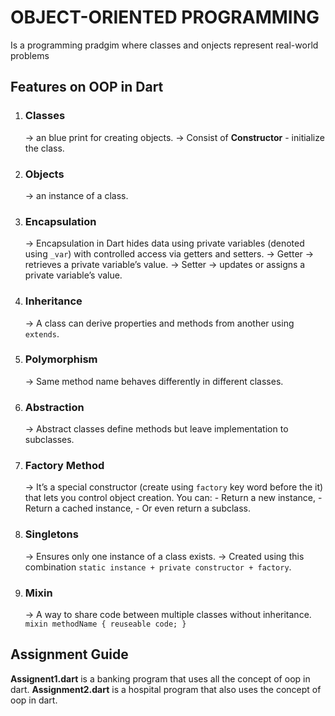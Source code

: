# OBJECT-ORIENTED PROGRAMMING

Is a programming pradgim where classes and onjects represent real-world problems

## Features on OOP in Dart

1. ### Classes
    -> an blue print for creating objects.
    -> Consist of **Constructor** - initialize the class.
  
2. ### Objects
   -> an instance of a class.
   
4. ### Encapsulation
   -> Encapsulation in Dart hides data using private variables (denoted using `_var`) with controlled access via getters and setters.
   -> Getter → retrieves a private variable’s value.
   -> Setter → updates or assigns a private variable’s value.
   
6. ### Inheritance
   -> A class can derive properties and methods from another using `extends`.

7. ### Polymorphism
   -> Same method name behaves differently in different classes.
   
8. ### Abstraction
   -> Abstract classes define methods but leave implementation to subclasses.
    
9. ### Factory Method
    -> It’s a special constructor (create using `factory` key word before the it) that lets you control object creation.
       You can:
        - Return a new instance,
        - Return a cached instance,
        - Or even return a subclass.
   
10. ### Singletons
    -> Ensures only one instance of a class exists.
    -> Created using this combination `static instance + private constructor + factory`.
    
11. ### Mixin
    -> A way to share code between multiple classes without inheritance.
      ` mixin methodName {
          reuseable code;
        } `

## Assignment Guide

**Assignent1.dart** is a banking program that uses all the concept of oop in dart.
**Assignment2.dart** is a hospital program that also uses the concept of oop in dart.
